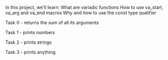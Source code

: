 In this project, we'll learn:
What are variadic functions
How to use va_start, va_arg and va_end macros
Why and how to use the const type qualifier

Task 0 - returns the sum of all its arguments

Task 1 - prints numbers

Task 2 - prints strings

Task 3 - prints anything